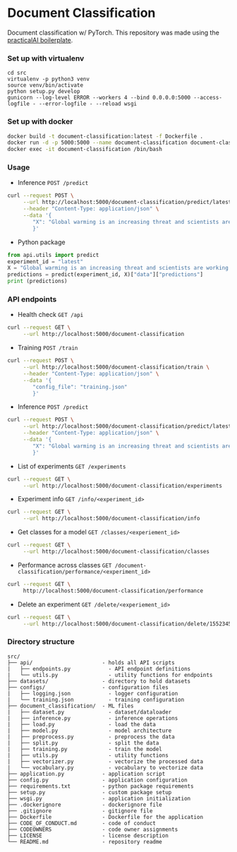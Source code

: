 # Document Classification

Document classification w/ PyTorch. This repository was made using the [practicalAI boilerplate](https://github.com/practicalAI/boilerplate).

### Set up with virtualenv
```
cd src
virtualenv -p python3 venv
source venv/bin/activate
python setup.py develop
gunicorn --log-level ERROR --workers 4 --bind 0.0.0.0:5000 --access-logfile - --error-logfile - --reload wsgi
```

### Set up with docker
```bash
docker build -t document-classification:latest -f Dockerfile .
docker run -d -p 5000:5000 --name document-classification document-classification:latest
docker exec -it document-classification /bin/bash
```

### Usage
- Inference `POST /predict`
```bash
curl --request POST \
     --url http://localhost:5000/document-classification/predict/latest \
     --header "Content-Type: application/json" \
     --data '{
        "X": "Global warming is an increasing threat and scientists are working to find a solution."
        }'
```
- Python package
```python
from api.utils import predict
experiment_id = "latest"
X = "Global warming is an increasing threat and scientists are working to find a solution."
predictions = predict(experiment_id, X)["data"]["predictions"]
print (predictions)
```

### API endpoints
- Health check `GET /api`
```bash
curl --request GET \
     --url http://localhost:5000/document-classification
```

- Training `POST /train`
```bash
curl --request POST \
     --url http://localhost:5000/document-classification/train \
     --header "Content-Type: application/json" \
     --data '{
        "config_file": "training.json"
        }'
```

- Inference `POST /predict`
```bash
curl --request POST \
     --url http://localhost:5000/document-classification/predict/latest \
     --header "Content-Type: application/json" \
     --data '{
        "X": "Global warming is an increasing threat and scientists are working to find a solution."
        }'
```

- List of experiments `GET /experiments`
```bash
curl --request GET \
     --url http://localhost:5000/document-classification/experiments
```

- Experiment info `GET /info/<experiment_id>`
```bash
curl --request GET \
     --url http://localhost:5000/document-classification/info
```

- Get classes for a model `GET /classes/<experiement_id>`
```bash
curl --request GET \
     --url http://localhost:5000/document-classification/classes
```

- Performance across classes `GET /document-classification/performance/<experiment_id>`
```bash
curl --request GET \
     http://localhost:5000/document-classification/performance
```

- Delete an experiment `GET /delete/<experiement_id>`
```bash
curl --request GET \
     --url http://localhost:5000/document-classification/delete/1552345515_21f4c3ae-4452-11e9-ab10-f0189887caab
```

### Directory structure
```
src/
├── api/                      - holds all API scripts
|   ├── endpoints.py            - API endpoint definitions
|   └── utils.py                - utility functions for endpoints
├── datasets/                 - directory to hold datasets
├── configs/                  - configuration files
|   ├── logging.json            - logger configuration
|   └── training.json           - training configuration
├── document_classification/  - ML files
|   ├── dataset.py              - dataset/dataloader
|   ├── inference.py            - inference operations
|   ├── load.py                 - load the data
|   ├── model.py                - model architecture
|   ├── preprocess.py           - preprocess the data
|   ├── split.py                - split the data
|   ├── training.py             - train the model
|   ├── utils.py                - utility functions
|   ├── vectorizer.py           - vectorize the processed data
|   └── vocabulary.py           - vocabulary to vectorize data
├── application.py            - application script
├── config.py                 - application configuration
├── requirements.txt          - python package requirements
├── setup.py                  - custom package setup
├── wsgi.py                   - application initialization
├── .dockerignore             - dockerignore file
├── .gitignore                - gitignore file
├── Dockerfile                - Dockerfile for the application
├── CODE_OF_CONDUCT.md        - code of conduct
├── CODEOWNERS                - code owner assignments
├── LICENSE                   - license description
└── README.md                 - repository readme
```
